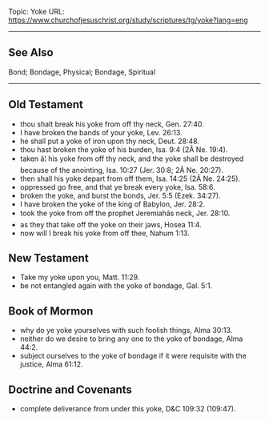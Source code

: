 Topic: Yoke
URL: https://www.churchofjesuschrist.org/study/scriptures/tg/yoke?lang=eng

---

## See Also

Bond; Bondage, Physical; Bondage, Spiritual

---

## Old Testament

- thou shalt break his yoke from off thy neck, Gen. 27:40.
- I have broken the bands of your yoke, Lev. 26:13.
- he shall put a yoke of iron upon thy neck, Deut. 28:48.
- thou hast broken the yoke of his burden, Isa. 9:4 (2Â Ne. 19:4).
- taken â¦ his yoke from off thy neck, and the yoke shall be destroyed because of the anointing, Isa. 10:27 (Jer. 30:8; 2Â Ne. 20:27).
- then shall his yoke depart from off them, Isa. 14:25 (2Â Ne. 24:25).
- oppressed go free, and that ye break every yoke, Isa. 58:6.
- broken the yoke, and burst the bonds, Jer. 5:5 (Ezek. 34:27).
- I have broken the yoke of the king of Babylon, Jer. 28:2.
- took the yoke from off the prophet Jeremiahâs neck, Jer. 28:10.
- as they that take off the yoke on their jaws, Hosea 11:4.
- now will I break his yoke from off thee, Nahum 1:13.

## New Testament

- Take my yoke upon you, Matt. 11:29.
- be not entangled again with the yoke of bondage, Gal. 5:1.

## Book of Mormon

- why do ye yoke yourselves with such foolish things, Alma 30:13.
- neither do we desire to bring any one to the yoke of bondage, Alma 44:2.
- subject ourselves to the yoke of bondage if it were requisite with the justice, Alma 61:12.

## Doctrine and Covenants

- complete deliverance from under this yoke, D&C 109:32 (109:47).

